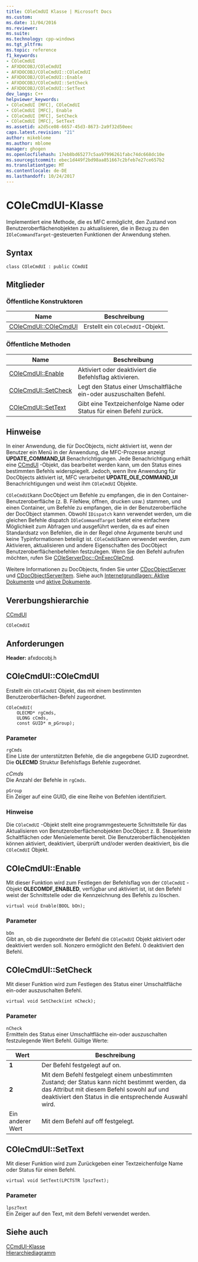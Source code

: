 ```yaml
---
title: COleCmdUI Klasse | Microsoft Docs
ms.custom: 
ms.date: 11/04/2016
ms.reviewer: 
ms.suite: 
ms.technology: cpp-windows
ms.tgt_pltfrm: 
ms.topic: reference
f1_keywords:
- COleCmdUI
- AFXDOCOBJ/COleCmdUI
- AFXDOCOBJ/COleCmdUI::COleCmdUI
- AFXDOCOBJ/COleCmdUI::Enable
- AFXDOCOBJ/COleCmdUI::SetCheck
- AFXDOCOBJ/COleCmdUI::SetText
dev_langs: C++
helpviewer_keywords:
- COleCmdUI [MFC], COleCmdUI
- COleCmdUI [MFC], Enable
- COleCmdUI [MFC], SetCheck
- COleCmdUI [MFC], SetText
ms.assetid: a2d5ce08-6657-45d3-8673-2a9f32d50eec
caps.latest.revision: "21"
author: mikeblome
ms.author: mblome
manager: ghogen
ms.openlocfilehash: 17eb8bd65277c5aa97996261fabc74dc668dc10e
ms.sourcegitcommit: ebec1d449f2bd98aa851667c2bfeb7e27ce657b2
ms.translationtype: MT
ms.contentlocale: de-DE
ms.lasthandoff: 10/24/2017
---
```

# <a name="colecmdui-class"></a>COleCmdUI-Klasse
Implementiert eine Methode, die es MFC ermöglicht, den Zustand von Benutzeroberflächenobjekten zu aktualisieren, die in Bezug zu den `IOleCommandTarget`-gesteuerten Funktionen der Anwendung stehen.  
  
## <a name="syntax"></a>Syntax  
  
```  
class COleCmdUI : public CCmdUI  
```  
  
## <a name="members"></a>Mitglieder  
  
### <a name="public-constructors"></a>Öffentliche Konstruktoren  
  
|Name|Beschreibung|  
|----------|-----------------|  
|[COleCmdUI::COleCmdUI](#colecmdui)|Erstellt ein `COleCmdUI`-Objekt.|  
  
### <a name="public-methods"></a>Öffentliche Methoden  
  
|Name|Beschreibung|  
|----------|-----------------|  
|[COleCmdUI::Enable](#enable)|Aktiviert oder deaktiviert die Befehlsflag aktivieren.|  
|[COleCmdUI::SetCheck](#setcheck)|Legt den Status einer Umschaltfläche ein-oder auszuschalten Befehl.|  
|[COleCmdUI::SetText](#settext)|Gibt eine Textzeichenfolge Name oder Status für einen Befehl zurück.|  
  
## <a name="remarks"></a>Hinweise  
 In einer Anwendung, die für DocObjects, nicht aktiviert ist, wenn der Benutzer ein Menü in der Anwendung, die MFC-Prozesse anzeigt **UPDATE_COMMAND_UI** Benachrichtigungen. Jede Benachrichtigung erhält eine [CCmdUI](../../mfc/reference/ccmdui-class.md) -Objekt, das bearbeitet werden kann, um den Status eines bestimmten Befehls widerspiegelt. Jedoch, wenn Ihre Anwendung für DocObjects aktiviert ist, MFC verarbeitet **UPDATE_OLE_COMMAND_UI** Benachrichtigungen und weist ihm `COleCmdUI` Objekte.  
  
 `COleCmdUI`kann DocObject um Befehle zu empfangen, die in den Container-Benutzeroberfläche (z. B. FileNew, öffnen, drucken usw.) stammen, und einen Container, um Befehle zu empfangen, die in der Benutzeroberfläche der DocObject stammen. Obwohl `IDispatch` kann verwendet werden, um die gleichen Befehle dispatch `IOleCommandTarget` bietet eine einfachere Möglichkeit zum Abfragen und ausgeführt werden, da es auf einen Standardsatz von Befehlen, die in der Regel ohne Argumente beruht und keine Typinformationen beteiligt ist. `COleCmdUI`kann verwendet werden, zum Aktivieren, aktualisieren und andere Eigenschaften des DocObject Benutzeroberflächenbefehlen festzulegen. Wenn Sie den Befehl aufrufen möchten, rufen Sie [COleServerDoc::OnExecOleCmd](../../mfc/reference/coleserverdoc-class.md#onexecolecmd).  
  
 Weitere Informationen zu DocObjects, finden Sie unter [CDocObjectServer](../../mfc/reference/cdocobjectserver-class.md) und [CDocObjectServerItem](../../mfc/reference/cdocobjectserveritem-class.md). Siehe auch [Internetgrundlagen: Aktive Dokumente](../../mfc/active-documents-on-the-internet.md) und [aktive Dokumente](../../mfc/active-documents-on-the-internet.md).  
  
## <a name="inheritance-hierarchy"></a>Vererbungshierarchie  
 [CCmdUI](../../mfc/reference/ccmdui-class.md)  
  
 `COleCmdUI`  
  
## <a name="requirements"></a>Anforderungen  
 **Header:** afxdocobj.h  
  
##  <a name="colecmdui"></a>COleCmdUI::COleCmdUI  
 Erstellt ein `COleCmdUI` Objekt, das mit einem bestimmten Benutzeroberflächen-Befehl zugeordnet.  
  
```  
COleCmdUI(
    OLECMD* rgCmds,  
    ULONG cCmds,  
    const GUID* m_pGroup);
```  
  
### <a name="parameters"></a>Parameter  
 `rgCmds`  
 Eine Liste der unterstützten Befehle, die die angegebene GUID zugeordnet. Die **OLECMD** Struktur Befehlsflags Befehle zugeordnet.  
  
 *cCmds*  
 Die Anzahl der Befehle in `rgCmds`.  
  
 `pGroup`  
 Ein Zeiger auf eine GUID, die eine Reihe von Befehlen identifiziert.  
  
### <a name="remarks"></a>Hinweise  
 Die `COleCmdUI` -Objekt stellt eine programmgesteuerte Schnittstelle für das Aktualisieren von Benutzeroberflächenobjekten DocObject z. B. Steuerleiste Schaltflächen oder Menüelemente bereit. Die Benutzeroberflächenobjekten können aktiviert, deaktiviert, überprüft und/oder werden deaktiviert, bis die `COleCmdUI` Objekt.  
  
##  <a name="enable"></a>COleCmdUI::Enable  
 Mit dieser Funktion wird zum Festlegen der Befehlsflag von der `COleCmdUI` -Objekt **OLECOMDF_ENABLED**, verfügbar und aktiviert ist, ist den Befehl weist der Schnittstelle oder die Kennzeichnung des Befehls zu löschen.  
  
```  
virtual void Enable(BOOL bOn);
```  
  
### <a name="parameters"></a>Parameter  
 `bOn`  
 Gibt an, ob die zugeordnete der Befehl die `COleCmdUI` Objekt aktiviert oder deaktiviert werden soll. Nonzero ermöglicht den Befehl. 0 deaktiviert den Befehl.  
  
##  <a name="setcheck"></a>COleCmdUI::SetCheck  
 Mit dieser Funktion wird zum Festlegen des Status einer Umschaltfläche ein-oder auszuschalten Befehl.  
  
```  
virtual void SetCheck(int nCheck);
```  
  
### <a name="parameters"></a>Parameter  
 `nCheck`  
 Ermitteln des Status einer Umschaltfläche ein-oder auszuschalten festzulegende Wert Befehl. Gültige Werte:  
  
|Wert|Beschreibung|  
|-----------|-----------------|  
|**1**|Der Befehl festgelegt auf on.|  
|**2**|Mit dem Befehl festgelegt einem unbestimmten Zustand; der Status kann nicht bestimmt werden, da das Attribut mit diesem Befehl sowohl auf und deaktiviert den Status in die entsprechende Auswahl wird.|  
|Ein anderer Wert|Mit dem Befehl auf off festgelegt.|  
  
##  <a name="settext"></a>COleCmdUI::SetText  
 Mit dieser Funktion wird zum Zurückgeben einer Textzeichenfolge Name oder Status für einen Befehl.  
  
```  
virtual void SetText(LPCTSTR lpszText);
```  
  
### <a name="parameters"></a>Parameter  
 `lpszText`  
 Ein Zeiger auf den Text, mit dem Befehl verwendet werden.  
  
## <a name="see-also"></a>Siehe auch  
 [CCmdUI-Klasse](../../mfc/reference/ccmdui-class.md)   
 [Hierarchiediagramm](../../mfc/hierarchy-chart.md)



